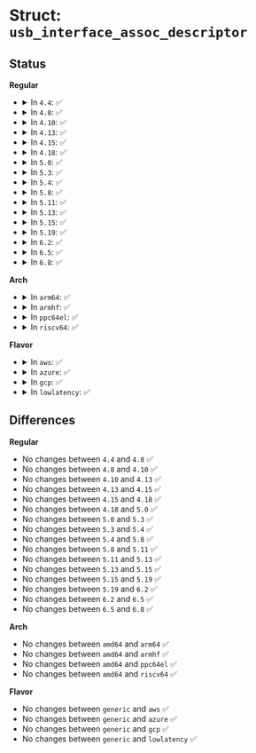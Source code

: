 # Struct: <code>usb_interface_assoc_descriptor</code>

## Status
<b>Regular</b>
<ul>
<li>
<details>
<summary>In <code>4.4</code>: ✅</summary>

```c
struct usb_interface_assoc_descriptor {
    __u8 bLength;
    __u8 bDescriptorType;
    __u8 bFirstInterface;
    __u8 bInterfaceCount;
    __u8 bFunctionClass;
    __u8 bFunctionSubClass;
    __u8 bFunctionProtocol;
    __u8 iFunction;
};
```
</details>
</li>
<li>
<details>
<summary>In <code>4.8</code>: ✅</summary>

```c
struct usb_interface_assoc_descriptor {
    __u8 bLength;
    __u8 bDescriptorType;
    __u8 bFirstInterface;
    __u8 bInterfaceCount;
    __u8 bFunctionClass;
    __u8 bFunctionSubClass;
    __u8 bFunctionProtocol;
    __u8 iFunction;
};
```
</details>
</li>
<li>
<details>
<summary>In <code>4.10</code>: ✅</summary>

```c
struct usb_interface_assoc_descriptor {
    __u8 bLength;
    __u8 bDescriptorType;
    __u8 bFirstInterface;
    __u8 bInterfaceCount;
    __u8 bFunctionClass;
    __u8 bFunctionSubClass;
    __u8 bFunctionProtocol;
    __u8 iFunction;
};
```
</details>
</li>
<li>
<details>
<summary>In <code>4.13</code>: ✅</summary>

```c
struct usb_interface_assoc_descriptor {
    __u8 bLength;
    __u8 bDescriptorType;
    __u8 bFirstInterface;
    __u8 bInterfaceCount;
    __u8 bFunctionClass;
    __u8 bFunctionSubClass;
    __u8 bFunctionProtocol;
    __u8 iFunction;
};
```
</details>
</li>
<li>
<details>
<summary>In <code>4.15</code>: ✅</summary>

```c
struct usb_interface_assoc_descriptor {
    __u8 bLength;
    __u8 bDescriptorType;
    __u8 bFirstInterface;
    __u8 bInterfaceCount;
    __u8 bFunctionClass;
    __u8 bFunctionSubClass;
    __u8 bFunctionProtocol;
    __u8 iFunction;
};
```
</details>
</li>
<li>
<details>
<summary>In <code>4.18</code>: ✅</summary>

```c
struct usb_interface_assoc_descriptor {
    __u8 bLength;
    __u8 bDescriptorType;
    __u8 bFirstInterface;
    __u8 bInterfaceCount;
    __u8 bFunctionClass;
    __u8 bFunctionSubClass;
    __u8 bFunctionProtocol;
    __u8 iFunction;
};
```
</details>
</li>
<li>
<details>
<summary>In <code>5.0</code>: ✅</summary>

```c
struct usb_interface_assoc_descriptor {
    __u8 bLength;
    __u8 bDescriptorType;
    __u8 bFirstInterface;
    __u8 bInterfaceCount;
    __u8 bFunctionClass;
    __u8 bFunctionSubClass;
    __u8 bFunctionProtocol;
    __u8 iFunction;
};
```
</details>
</li>
<li>
<details>
<summary>In <code>5.3</code>: ✅</summary>

```c
struct usb_interface_assoc_descriptor {
    __u8 bLength;
    __u8 bDescriptorType;
    __u8 bFirstInterface;
    __u8 bInterfaceCount;
    __u8 bFunctionClass;
    __u8 bFunctionSubClass;
    __u8 bFunctionProtocol;
    __u8 iFunction;
};
```
</details>
</li>
<li>
<details>
<summary>In <code>5.4</code>: ✅</summary>

```c
struct usb_interface_assoc_descriptor {
    __u8 bLength;
    __u8 bDescriptorType;
    __u8 bFirstInterface;
    __u8 bInterfaceCount;
    __u8 bFunctionClass;
    __u8 bFunctionSubClass;
    __u8 bFunctionProtocol;
    __u8 iFunction;
};
```
</details>
</li>
<li>
<details>
<summary>In <code>5.8</code>: ✅</summary>

```c
struct usb_interface_assoc_descriptor {
    __u8 bLength;
    __u8 bDescriptorType;
    __u8 bFirstInterface;
    __u8 bInterfaceCount;
    __u8 bFunctionClass;
    __u8 bFunctionSubClass;
    __u8 bFunctionProtocol;
    __u8 iFunction;
};
```
</details>
</li>
<li>
<details>
<summary>In <code>5.11</code>: ✅</summary>

```c
struct usb_interface_assoc_descriptor {
    __u8 bLength;
    __u8 bDescriptorType;
    __u8 bFirstInterface;
    __u8 bInterfaceCount;
    __u8 bFunctionClass;
    __u8 bFunctionSubClass;
    __u8 bFunctionProtocol;
    __u8 iFunction;
};
```
</details>
</li>
<li>
<details>
<summary>In <code>5.13</code>: ✅</summary>

```c
struct usb_interface_assoc_descriptor {
    __u8 bLength;
    __u8 bDescriptorType;
    __u8 bFirstInterface;
    __u8 bInterfaceCount;
    __u8 bFunctionClass;
    __u8 bFunctionSubClass;
    __u8 bFunctionProtocol;
    __u8 iFunction;
};
```
</details>
</li>
<li>
<details>
<summary>In <code>5.15</code>: ✅</summary>

```c
struct usb_interface_assoc_descriptor {
    __u8 bLength;
    __u8 bDescriptorType;
    __u8 bFirstInterface;
    __u8 bInterfaceCount;
    __u8 bFunctionClass;
    __u8 bFunctionSubClass;
    __u8 bFunctionProtocol;
    __u8 iFunction;
};
```
</details>
</li>
<li>
<details>
<summary>In <code>5.19</code>: ✅</summary>

```c
struct usb_interface_assoc_descriptor {
    __u8 bLength;
    __u8 bDescriptorType;
    __u8 bFirstInterface;
    __u8 bInterfaceCount;
    __u8 bFunctionClass;
    __u8 bFunctionSubClass;
    __u8 bFunctionProtocol;
    __u8 iFunction;
};
```
</details>
</li>
<li>
<details>
<summary>In <code>6.2</code>: ✅</summary>

```c
struct usb_interface_assoc_descriptor {
    __u8 bLength;
    __u8 bDescriptorType;
    __u8 bFirstInterface;
    __u8 bInterfaceCount;
    __u8 bFunctionClass;
    __u8 bFunctionSubClass;
    __u8 bFunctionProtocol;
    __u8 iFunction;
};
```
</details>
</li>
<li>
<details>
<summary>In <code>6.5</code>: ✅</summary>

```c
struct usb_interface_assoc_descriptor {
    __u8 bLength;
    __u8 bDescriptorType;
    __u8 bFirstInterface;
    __u8 bInterfaceCount;
    __u8 bFunctionClass;
    __u8 bFunctionSubClass;
    __u8 bFunctionProtocol;
    __u8 iFunction;
};
```
</details>
</li>
<li>
<details>
<summary>In <code>6.8</code>: ✅</summary>

```c
struct usb_interface_assoc_descriptor {
    __u8 bLength;
    __u8 bDescriptorType;
    __u8 bFirstInterface;
    __u8 bInterfaceCount;
    __u8 bFunctionClass;
    __u8 bFunctionSubClass;
    __u8 bFunctionProtocol;
    __u8 iFunction;
};
```
</details>
</li>
</ul>
<b>Arch</b>
<ul>
<li>
<details>
<summary>In <code>arm64</code>: ✅</summary>

```c
struct usb_interface_assoc_descriptor {
    __u8 bLength;
    __u8 bDescriptorType;
    __u8 bFirstInterface;
    __u8 bInterfaceCount;
    __u8 bFunctionClass;
    __u8 bFunctionSubClass;
    __u8 bFunctionProtocol;
    __u8 iFunction;
};
```
</details>
</li>
<li>
<details>
<summary>In <code>armhf</code>: ✅</summary>

```c
struct usb_interface_assoc_descriptor {
    __u8 bLength;
    __u8 bDescriptorType;
    __u8 bFirstInterface;
    __u8 bInterfaceCount;
    __u8 bFunctionClass;
    __u8 bFunctionSubClass;
    __u8 bFunctionProtocol;
    __u8 iFunction;
};
```
</details>
</li>
<li>
<details>
<summary>In <code>ppc64el</code>: ✅</summary>

```c
struct usb_interface_assoc_descriptor {
    __u8 bLength;
    __u8 bDescriptorType;
    __u8 bFirstInterface;
    __u8 bInterfaceCount;
    __u8 bFunctionClass;
    __u8 bFunctionSubClass;
    __u8 bFunctionProtocol;
    __u8 iFunction;
};
```
</details>
</li>
<li>
<details>
<summary>In <code>riscv64</code>: ✅</summary>

```c
struct usb_interface_assoc_descriptor {
    __u8 bLength;
    __u8 bDescriptorType;
    __u8 bFirstInterface;
    __u8 bInterfaceCount;
    __u8 bFunctionClass;
    __u8 bFunctionSubClass;
    __u8 bFunctionProtocol;
    __u8 iFunction;
};
```
</details>
</li>
</ul>
<b>Flavor</b>
<ul>
<li>
<details>
<summary>In <code>aws</code>: ✅</summary>

```c
struct usb_interface_assoc_descriptor {
    __u8 bLength;
    __u8 bDescriptorType;
    __u8 bFirstInterface;
    __u8 bInterfaceCount;
    __u8 bFunctionClass;
    __u8 bFunctionSubClass;
    __u8 bFunctionProtocol;
    __u8 iFunction;
};
```
</details>
</li>
<li>
<details>
<summary>In <code>azure</code>: ✅</summary>

```c
struct usb_interface_assoc_descriptor {
    __u8 bLength;
    __u8 bDescriptorType;
    __u8 bFirstInterface;
    __u8 bInterfaceCount;
    __u8 bFunctionClass;
    __u8 bFunctionSubClass;
    __u8 bFunctionProtocol;
    __u8 iFunction;
};
```
</details>
</li>
<li>
<details>
<summary>In <code>gcp</code>: ✅</summary>

```c
struct usb_interface_assoc_descriptor {
    __u8 bLength;
    __u8 bDescriptorType;
    __u8 bFirstInterface;
    __u8 bInterfaceCount;
    __u8 bFunctionClass;
    __u8 bFunctionSubClass;
    __u8 bFunctionProtocol;
    __u8 iFunction;
};
```
</details>
</li>
<li>
<details>
<summary>In <code>lowlatency</code>: ✅</summary>

```c
struct usb_interface_assoc_descriptor {
    __u8 bLength;
    __u8 bDescriptorType;
    __u8 bFirstInterface;
    __u8 bInterfaceCount;
    __u8 bFunctionClass;
    __u8 bFunctionSubClass;
    __u8 bFunctionProtocol;
    __u8 iFunction;
};
```
</details>
</li>
</ul>

## Differences
<b>Regular</b>
<ul>
<li>
No changes between <code>4.4</code> and <code>4.8</code> ✅
</li>
<li>
No changes between <code>4.8</code> and <code>4.10</code> ✅
</li>
<li>
No changes between <code>4.10</code> and <code>4.13</code> ✅
</li>
<li>
No changes between <code>4.13</code> and <code>4.15</code> ✅
</li>
<li>
No changes between <code>4.15</code> and <code>4.18</code> ✅
</li>
<li>
No changes between <code>4.18</code> and <code>5.0</code> ✅
</li>
<li>
No changes between <code>5.0</code> and <code>5.3</code> ✅
</li>
<li>
No changes between <code>5.3</code> and <code>5.4</code> ✅
</li>
<li>
No changes between <code>5.4</code> and <code>5.8</code> ✅
</li>
<li>
No changes between <code>5.8</code> and <code>5.11</code> ✅
</li>
<li>
No changes between <code>5.11</code> and <code>5.13</code> ✅
</li>
<li>
No changes between <code>5.13</code> and <code>5.15</code> ✅
</li>
<li>
No changes between <code>5.15</code> and <code>5.19</code> ✅
</li>
<li>
No changes between <code>5.19</code> and <code>6.2</code> ✅
</li>
<li>
No changes between <code>6.2</code> and <code>6.5</code> ✅
</li>
<li>
No changes between <code>6.5</code> and <code>6.8</code> ✅
</li>
</ul>
<b>Arch</b>
<ul>
<li>
No changes between <code>amd64</code> and <code>arm64</code> ✅
</li>
<li>
No changes between <code>amd64</code> and <code>armhf</code> ✅
</li>
<li>
No changes between <code>amd64</code> and <code>ppc64el</code> ✅
</li>
<li>
No changes between <code>amd64</code> and <code>riscv64</code> ✅
</li>
</ul>
<b>Flavor</b>
<ul>
<li>
No changes between <code>generic</code> and <code>aws</code> ✅
</li>
<li>
No changes between <code>generic</code> and <code>azure</code> ✅
</li>
<li>
No changes between <code>generic</code> and <code>gcp</code> ✅
</li>
<li>
No changes between <code>generic</code> and <code>lowlatency</code> ✅
</li>
</ul>

